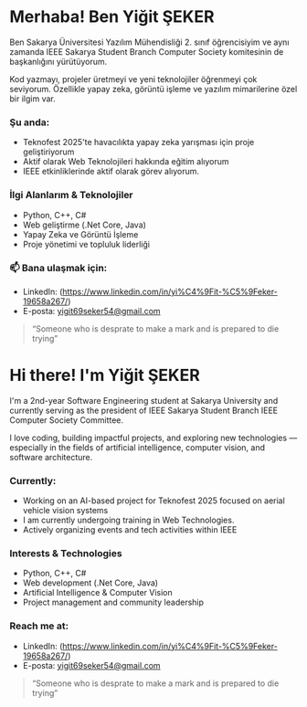 # Merhaba! Ben Yiğit ŞEKER

Ben Sakarya Üniversitesi Yazılım Mühendisliği 2. sınıf öğrencisiyim ve aynı zamanda IEEE Sakarya Student Branch Computer Society komitesinin de başkanlığını yürütüyorum.

Kod yazmayı, projeler üretmeyi ve yeni teknolojiler öğrenmeyi çok seviyorum. Özellikle yapay zeka, görüntü işleme ve yazılım mimarilerine özel bir ilgim var.

### Şu anda:
- Teknofest 2025'te havacılıkta yapay zeka yarışması için proje geliştiriyorum 
- Aktif olarak Web Teknolojileri hakkında eğitim alıyorum
- IEEE etkinliklerinde aktif olarak görev alıyorum.

### İlgi Alanlarım & Teknolojiler
- Python, C++, C#
- Web geliştirme (.Net Core, Java)
- Yapay Zeka ve Görüntü İşleme
- Proje yönetimi ve topluluk liderliği

### 📫 Bana ulaşmak için:
- LinkedIn: (https://www.linkedin.com/in/yi%C4%9Fit-%C5%9Feker-19658a267/)
- E-posta: yigit69seker54@gmail.com

> “Someone who is desprate to make a mark and is prepared to die trying” 


# Hi there! I'm Yiğit ŞEKER

I'm a 2nd-year Software Engineering student at Sakarya University and currently serving as the president of IEEE Sakarya Student Branch IEEE Computer Society Committee.

I love coding, building impactful projects, and exploring new technologies — especially in the fields of artificial intelligence, computer vision, and software architecture.

### Currently:
- Working on an AI-based project for Teknofest 2025 focused on aerial vehicle vision systems 
- I am currently undergoing training in Web Technologies.
- Actively organizing events and tech activities within IEEE

### Interests & Technologies
- Python, C++, C#
- Web development (.Net Core, Java)
- Artificial Intelligence & Computer Vision
- Project management and community leadership

### Reach me at:
- LinkedIn: (https://www.linkedin.com/in/yi%C4%9Fit-%C5%9Feker-19658a267/)
- E-posta: yigit69seker54@gmail.com


> “Someone who is desprate to make a mark and is prepared to die trying” 
